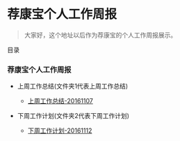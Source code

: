 # 荐康宝个人工作周报

> 大家好，这个地址以后作为荐康宝的个人工作周报展示。


目录

### 荐康宝个人工作周报

* 上周工作总结(文件夹1代表上周工作总结)
    * [上周工作总结-20161107](https://github.com/zzm1988/jkb/blob/master/1/20161107.md)

* 下周工作计划(文件夹2代表下周工作计划)
    * [下周工作计划-20161112](https://github.com/zzm1988/jkb/blob/master/2/20161112.md)


